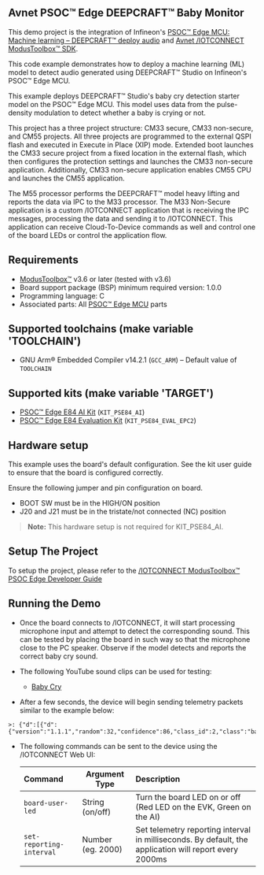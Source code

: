 ## Avnet PSOC™ Edge DEEPCRAFT™ Baby Monitor

This demo project is the integration of Infineon's 
[PSOC&trade; Edge MCU: Machine learning – DEEPCRAFT™ deploy audio](https://github.com/Infineon/mtb-example-psoc-edge-ml-deepcraft-deploy-audio/tree/release-v2.1.0)
and [Avnet /IOTCONNECT ModusToolbox&trade; SDK](https://github.com/avnet-iotconnect/avnet-iotc-mtb-sdk). 

This code example demonstrates how to deploy a machine learning (ML) model to detect audio generated using DEEPCRAFT&trade; Studio on Infineon's PSOC&trade; Edge MCU.

This example deploys DEEPCRAFT&trade; Studio's baby cry detection starter model on the PSOC&trade; Edge MCU. This model uses data from the pulse-density modulation to detect whether a baby is crying or not.

This project has a three project structure: CM33 secure, CM33 non-secure, and CM55 projects. All three projects are programmed to the external QSPI flash and executed in Execute in Place (XIP) mode. Extended boot launches the CM33 secure project from a fixed location in the external flash, which then configures the protection settings and launches the CM33 non-secure application. Additionally, CM33 non-secure application enables CM55 CPU and launches the CM55 application.

The M55 processor performs the DEEPCRAFT™ model heavy lifting and reports the data via IPC to the M33 processor.
The M33 Non-Secure application is a custom /IOTCONNECT application that is receiving the IPC messages, 
processing the data and sending it to /IOTCONNECT. 
This application can receive Cloud-To-Device commands as well and control one of the board LEDs or control the application flow.    

## Requirements

- [ModusToolbox&trade;](https://www.infineon.com/modustoolbox) v3.6 or later (tested with v3.6)
- Board support package (BSP) minimum required version: 1.0.0
- Programming language: C
- Associated parts: All [PSOC&trade; Edge MCU](https://www.infineon.com/products/microcontroller/32-bit-psoc-arm-cortex/32-bit-psoc-edge-arm) parts

## Supported toolchains (make variable 'TOOLCHAIN')

- GNU Arm&reg; Embedded Compiler v14.2.1 (`GCC_ARM`) – Default value of `TOOLCHAIN`

## Supported kits (make variable 'TARGET')

- [PSOC&trade; Edge E84 AI Kit](https://www.newark.com/infineon/kitpse84aitobo1/ai-eval-kit-32bit-arm-cortex-m55f/dp/49AM4459) (`KIT_PSE84_AI`)
- [PSOC&trade; Edge E84 Evaluation Kit](https://www.newark.com/infineon/kitpse84evaltobo1/eval-kit-32bit-arm-cortex-m55f/dp/49AM4460) (`KIT_PSE84_EVAL_EPC2`)

## Hardware setup

This example uses the board's default configuration. 
See the kit user guide to ensure that the board is configured correctly.

Ensure the following jumper and pin configuration on board.
- BOOT SW must be in the HIGH/ON position
- J20 and J21 must be in the tristate/not connected (NC) position

> **Note:** This hardware setup is not required for KIT_PSE84_AI.

## Setup The Project

To setup the project, please refer to the 
[/IOTCONNECT ModusToolbox&trade; PSOC Edge Developer Guide](DEVELOPER_GUIDE.md)

## Running the Demo

- Once the board connects to /IOTCONNECT, 
it will start processing microphone input and attempt to detect the corresponding sound. 
This can be tested by placing the board in such way so that the microphone close to the PC speaker. Observe if the model detects and reports the correct baby cry sound.


- The following YouTube sound clips can be used for testing:
  * [Baby Cry](https://www.youtube.com/watch?v=Rwj1_eWltJQ&t=227s)


- After a few seconds, the device will begin sending telemetry packets similar to the example below:
```
>: {"d":[{"d":{"version":"1.1.1","random":32,"confidence":86,"class_id":2,"class":"baby_cry","event_detected":true}}]}
```
- The following commands can be sent to the device using the /IOTCONNECT Web UI:

    | Command                  | Argument Type     | Description                                                                                             |
    |:-------------------------|-------------------|:--------------------------------------------------------------------------------------------------------|
    | `board-user-led`         | String (on/off)   | Turn the board LED on or off  (Red LED on the EVK, Green on the AI)                                     |
    | `set-reporting-interval` | Number (eg. 2000) | Set telemetry reporting interval in milliseconds.  By default, the application will report every 2000ms |

